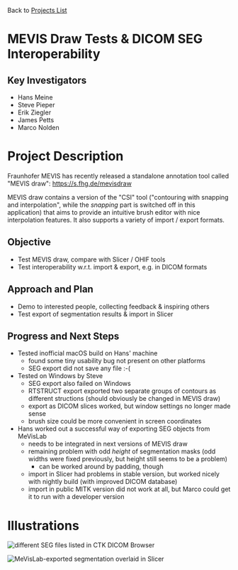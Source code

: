 Back to [Projects List](../../README.md#ProjectsList)

# MEVIS Draw Tests & DICOM SEG Interoperability

## Key Investigators

- Hans Meine
- Steve Pieper
- Erik Ziegler
- James Petts
- Marco Nolden

# Project Description

Fraunhofer MEVIS has recently released a standalone annotation tool called "MEVIS draw": https://s.fhg.de/mevisdraw

MEVIS draw contains a version of the "CSI" tool ("contouring with snapping and interpolation", while the *snapping* part is switched off in this application) that aims to provide an intuitive brush editor with nice interpolation features. It also supports a variety of import / export formats.

## Objective

* Test MEVIS draw, compare with Slicer / OHIF tools
* Test interoperability w.r.t. import & export, e.g. in DICOM formats

## Approach and Plan

* Demo to interested people, collecting feedback & inspiring others
* Test export of segmentation results & import in Slicer

## Progress and Next Steps

* Tested inofficial macOS build on Hans' machine
  * found some tiny usability bug not present on other platforms
  * SEG export did not save any file :-(
* Tested on Windows by Steve
  * SEG export also failed on Windows
  * RTSTRUCT export exported two separate groups of contours as   different structions (should obviously be changed in MEVIS draw)
  * export as DICOM slices worked, but window settings no longer made sense
  * brush size could be more convenient in screen coordinates
* Hans worked out a successful way of exporting SEG objects from MeVisLab
  * needs to be integrated in next versions of MEVIS draw
  * remaining problem with odd *height* of segmentation masks (odd widths were fixed previously, but height still seems to be a problem)
    * can be worked around by padding, though
  * import in Slicer had problems in stable version, but worked nicely with nightly build (with improved DICOM database)
  * import in public MITK version did not work at all, but Marco could get it to run with a developer version

# Illustrations

![different SEG files listed in CTK DICOM Browser](MeVisLab_SEG_in_CTK_DICOMDatabase.png)

![MeVisLab-exported segmentation overlaid in Slicer](MeVisLab_SEG_in_Slicer.png)
